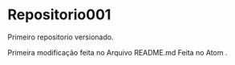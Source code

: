 # Repositorio001
 Primeiro repositorio versionado.

Primeira modificação feita no Arquivo README.md
Feita no Atom .
